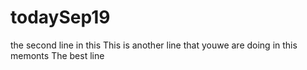 # todaySep19
the second line in this 
This is another line that youwe are doing in 
this memonts
The best line
